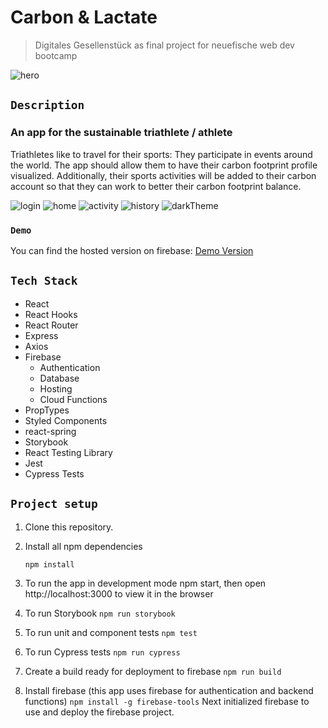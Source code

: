 # Carbon & Lactate

> Digitales Gesellenstück as final project for neuefische web dev bootcamp

![hero](src/images/readme/carbon&lactate.png)

## `Description`

### An app for the sustainable triathlete / athlete

Triathletes like to travel for their sports: They participate in events around the world. The app should allow them to have their carbon footprint profile visualized. Additionally, their sports activities will be added to their carbon account so that they can work to better their carbon footprint balance.

![login](src/images/readme/login.png)
![home](src/images/readme/home.png)
![activity](src/images/readme/activity.png)
![history](src/images/readme/history.png)
![darkTheme](src/images/readme/darktheme.png)

### `Demo`

You can find the hosted version on firebase:
[Demo Version](https://capstone-project-c74dc.web.app/)

## `Tech Stack`

- React
- React Hooks
- React Router
- Express
- Axios
- Firebase
  - Authentication
  - Database
  - Hosting
  - Cloud Functions
- PropTypes
- Styled Components
- react-spring
- Storybook
- React Testing Library
- Jest
- Cypress Tests

## `Project setup`

1. Clone this repository.
2. Install all npm dependencies

   `npm install`

3. To run the app in development mode npm start, then open http://localhost:3000 to view it in the browser
4. To run Storybook
   `npm run storybook`
5. To run unit and component tests
   `npm test`
6. To run Cypress tests
   `npm run cypress`
7. Create a build ready for deployment to firebase
   `npm run build`
8. Install firebase (this app uses firebase for authentication and backend functions)
   `npm install -g firebase-tools`
   Next initialized firebase to use and deploy the firebase project.
